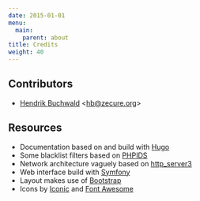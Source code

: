 ```yaml
---
date: 2015-01-01
menu:
  main:
    parent: about
title: Credits
weight: 40
---
```


## Contributors

 * [Hendrik Buchwald](https://github.com/zit-hb) <<hb@zecure.org>>

## Resources

 * Documentation based on and build with [Hugo](http://gohugo.io/)
 * Some blacklist filters based on [PHPIDS](http://phpids.org/)
 * Network architecture vaguely based on [http_server3](http://www.boost.org/doc/libs/1_53_0/doc/html/boost_asio/example/http/server3/)
 * Web interface build with [Symfony](http://symfony.com/)
 * Layout makes use of [Bootstrap](http://getbootstrap.com/)
 * Icons by [Iconic](http://useiconic.com/) and [Font Awesome](https://fortawesome.github.io/Font-Awesome/)
